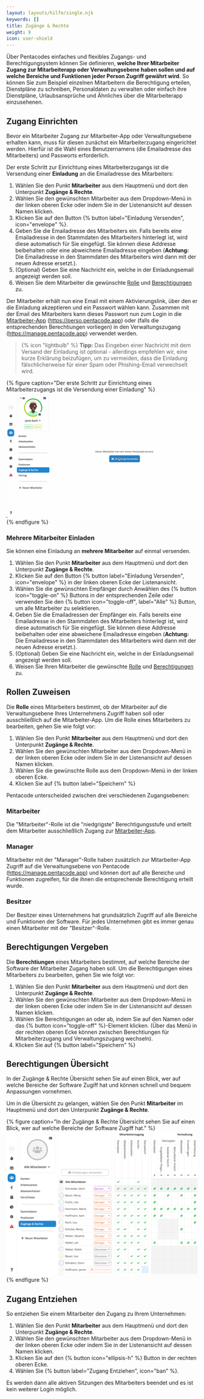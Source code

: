 ```yaml
---
layout: layouts/hilfe/single.njk
keywords: []
title: Zugänge & Rechte
weight: 9
icon: user-shield
---
```


Über Pentacodes einfaches und flexibles Zugangs- und Berechtigungsystem können Sie definieren, **welche Ihrer
Mitarbeiter Zugang zur Mitarbeiterapp oder Verwaltungsebene haben sollen und auf welche Bereiche und Funktionen jeder
Person Zugriff gewährt wird**. So können Sie zum Beispiel einzelnen Mitarbeitern die Berechtigung erteilen, Dienstpläne
zu schreiben, Personaldaten zu verwalten oder einfach ihre Dienstpläne, Urlaubsansprüche und Ähnliches über die
Mitarbeiterapp einzusehenen.

## Zugang Einrichten

Bevor ein Mitarbeiter Zugang zur Mitarbeiter-App oder Verwaltungsebene erhalten kann, muss für diesen zunächst ein
Mitarbeiterzugang eingerichtet werden. Hierfür ist die Wahl eines Benutzernamens (die Emailadresse des Mitarbeiters) und
Passworts erforderlich.

Der erste Schritt zur Einrichtung eines Mitarbeiterzugangs ist die Versendung einer **Einladung** an die Emailadresse des Mitarbeiters:

1. Wählen Sie den Punkt **Mitarbeiter** aus dem Hauptmenü und dort den Unterpunkt **Zugänge & Rechte**.
2. Wählen Sie den gewünschten Mitarbeiter aus dem Dropdown-Menü in der linken oberen Ecke oder indem Sie in der
   Listenansicht auf dessen Namen klicken.
3. Klicken Sie auf den Button {% button label="Einladung Versenden", icon="envelope" %}.
4. Geben Sie die Emailadresse des Mitarbeiters ein. Falls bereits eine Emailadresse in den Stammdaten des Mitarbeiters
   hinterlegt ist, wird diese automatisch für Sie eingefügt. Sie können diese Addresse beibehalten oder eine abweichene
   Emailadresse eingeben (**Achtung:** Die Emailadresse in den Stammdaten des Mitarbeiters wird dann mit der neuen
   Adresse ersetzt.).
5. (Optional) Geben Sie eine Nachricht ein, welche in der Einladungsemail angezeigt werden soll.
6. Weisen Sie dem Mitarbeiter die gewünschte [Rolle](#rollen-zuweisen) und [Berechtigungen](#berechtigungen-vergeben) zu.

Der Mitarbeiter erhält nun eine Email mit einem Aktivierungslink, über den er die Einladung akzeptieren und ein Passwort wählen kann. Zusammen mit der
Email des Mitarbeiters kann dieses Passwort nun zum Login in die [Mitarbeiter-App](/hilfe/handbuch/mitarbeiter-app)
(https://perso.pentacode.app) oder (falls die entsprechenden Berechtiungen vorliegen) in den Verwaltungszugang
(https://manage.pentacode.app) verwendet werden.

> {% icon "lightbulb" %} **Tipp:** Das Eingeben einer Nachricht mit dem Versand der Einladung ist optional -
> allerdings empfehlen wir, eine kurze Erklärung beizufügen, um zu vermeiden, dass die Einladung fälschlicherweise für
> einer Spam oder Phishing-Email verwechselt wird.

{% figure caption="Der erste Schritt zur Einrichtung eines Mitarbeiterzugangs ist die Versendung einer Einladung" %}
<img src="zugang-einrichten.gif" />
{% endfigure %}

### Mehrere Mitarbeiter Einladen

Sie können eine Einladung an **mehrere Mitarbeiter** auf einmal versenden.

1. Wählen Sie den Punkt **Mitarbeiter** aus dem Hauptmenü und dort den Unterpunkt **Zugänge & Rechte**.
2. Klicken Sie auf den Button {% button label="Einladung Versenden", icon="envelope" %} in der linken oberen Ecke der
   Listenansicht.
3. Wählen Sie die gewünschten Empfänger durch Anwählen
   des {% button icon="toggle-on" %} Buttons in der entsprechenden Zeile oder verwenden Sie den {% button icon="toggle-off", label="Alle" %} Button, um alle Mitarbeiter zu selektieren.
4. Geben Sie die Emailadressen der Empfänger ein. Falls bereits eine Emailadresse in den Stammdaten des Mitarbeiters
   hinterlegt ist, wird diese automatisch für Sie eingefügt. Sie können diese Addresse beibehalten oder eine abweichene
   Emailadresse eingeben (**Achtung:** Die Emailadresse in den Stammdaten des Mitarbeiters wird dann mit der neuen
   Adresse ersetzt.).
5. (Optional) Geben Sie eine Nachricht ein, welche in der Einladungsemail angezeigt werden soll.
6. Weisen Sie Ihren Mitarbeiter die gewünschte [Rolle](#rollen-zuweisen) und [Berechtigungen](#berechtigungen-vergeben)
   zu.

## Rollen Zuweisen

Die **Rolle** eines Mitarbeiters bestimmt, ob der Mitarbeiter auf die Verwaltungsebene Ihres Unternehmens Zugriff haben
soll oder ausschließlich auf die Mitarbeiter-App. Um die Rolle eines Mitarbeiters zu bearbeiten, gehen Sie wie folgt
vor:

1. Wählen Sie den Punkt **Mitarbeiter** aus dem Hauptmenü und dort den Unterpunkt **Zugänge & Rechte**.
2. Wählen Sie den gewünschten Mitarbeiter aus dem Dropdown-Menü in der linken oberen Ecke oder indem Sie in der
   Listenansicht auf dessen Namen klicken.
3. Wählen Sie die gewünschte Rolle aus dem Dropdown-Menü in der linken oberen Ecke.
4. Klicken Sie auf {% button label="Speichern" %}

Pentacode unterscheided zwischen drei verschiedenen Zugangsebenen:

### Mitarbeiter

Die "Mitarbeiter"-Rolle ist die "niedgrigste" Berechtigungsstufe und erteilt dem Mitarbeiter ausschließlich Zugang zur [Mitarbeiter-App](/hilfe/handbuch/mitarbeiter-app).

### Manager

Mitarbeiter mit der "Manager"-Rolle haben zusätzlich zur Mitarbeiter-App Zugriff auf die Verwaltungsebene von Pentacode
(https://manage.pentacode.app) und können dort auf alle Bereiche und Funktionen zugreifen, für die ihnen die
entsprechende Berechtigung erteilt wurde.

### Besitzer

Der Besitzer eines Unternehmens hat grundsätzlich Zugriff auf alle Bereiche und Funktionen der Software. Für jedes Unternehmen gibt es immer genau einen Mitarbeiter mit der "Besitzer"-Rolle.

## Berechtigungen Vergeben

Die **Berechtiungen** eines Mitarbeiters bestimmt, auf welche Bereiche der Software der Mitarbeiter Zugang haben soll. Um die Berechtigungen eines Mitarbeiters zu bearbeiten, gehen Sie wie folgt vor:

1. Wählen Sie den Punkt **Mitarbeiter** aus dem Hauptmenü und dort den Unterpunkt **Zugänge & Rechte**.
2. Wählen Sie den gewünschten Mitarbeiter aus dem Dropdown-Menü in der linken oberen Ecke oder indem Sie in der
   Listenansicht auf dessen Namen klicken.
3. Wählen Sie Berechtigungen an oder ab, indem Sie auf den Namen oder das {% button icon="toggle-off" %}-Element
   klicken. (Über das Menü in der rechten oberen Ecke können zwischen Berechtiungen für Mitarbeiterzugang und
   Verwaltungszugang wechseln).
4. Klicken Sie auf {% button label="Speichern" %}

## Berechtigungen Übersicht

In der Zugänge & Rechte Übersicht sehen Sie auf einen Blick, wer auf welche Bereiche der Software Zugiff hat und können schnell und bequem Anpassungen vornehmen.

Um in die Übersicht zu gelangen, wählen Sie den Punkt **Mitarbeiter** im Hauptmenü und dort den Unterpunkt **Zugänge & Rechte**.

{% figure caption="In der Zugänge & Rechte Übersicht sehen Sie auf einen Blick, wer auf welche Bereiche der Software Zugiff hat." %}
<img src="uebersicht.png" />
{% endfigure %}

## Zugang Entziehen

So entziehen Sie einem Mitarbeiter den Zugang zu Ihrem Unternehmen:

1. Wählen Sie den Punkt **Mitarbeiter** aus dem Hauptmenü und dort den Unterpunkt **Zugänge & Rechte**.
2. Wählen Sie den gewünschten Mitarbeiter aus dem Dropdown-Menü in der linken oberen Ecke oder indem Sie in der
   Listenansicht auf dessen Namen klicken.
3. Klicken Sie auf den {% button icon="ellipsis-h" %} Button in der rechten oberen Ecke.
4. Wählen Sie {% button label="Zugang Entziehen", icon="ban" %}.

Es werden dann alle aktiven Sitzungen des Mitarbeiters beendet und es ist kein weiterer Login möglich.
